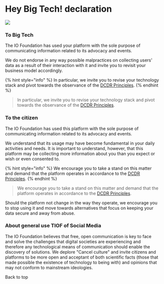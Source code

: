 # Hey Big Tech! declaration



![](http://tiof.click/TIOFWikiHeader)

### To Big Tech

The IO Foundation has used your platform with the sole purpose of communicating information related to its advocacy and events.

We do not endorse in any way possible malpractices on collecting users' data as a result of their interaction with it and invite you to revisit your business model accordingly.

{% hint style="info" %}
In particular, we invite you to revise your technology stack and pivot towards the observance of the [DCDR Principles](https://tiof.click/DCDRPrinciples).
{% endhint %}

> In particular, we invite you to revise your technology stack and pivot towards the observance of the [DCDR Principles](https://tiof.click/DCDRPrinciples).

### To the citizen

The IO Foundation has used this platform with the sole purpose of communicating information related to its advocacy and events.

We understand that its usage may have become fundamental in your daily activities and needs. It is important to understand, however, that this platform may be collecting more information about you than you expect or wish or even consented to.

{% hint style="info" %}
We encourage you to take a stand on this matter and demand that the platform operates in accordance to the [DCDR Principles](https://tiof.click/DCDRPrinciples).
{% endhint %}

> We encourage you to take a stand on this matter and demand that the platform operates in accordance to the [DCDR Principles](https://tiof.click/DCDRPrinciples).

Should the platform not change in the way they operate, we encourage you to stop using it and move towards alternatives that focus on keeping your data secure and away from abuse.

### About general use TIOF of Social Media

The IO Foundation believes that free, open communication is key to face and solve the challenges that digital societies are experiencing and therefore any technological means of communication should enable the discovery of solutions. We deplore "Cancel culture" and invite citizens and platforms to be more open and acceptant of both scientific facts (those that made possible the existence of technology to being with) and opinions that may not conform to mainstream ideologies.

Back to top
